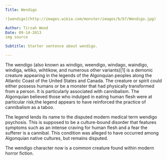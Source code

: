 ```yaml
---
Title: Wendigo

![wendigo](http://images.wikia.com/monster/images/b/b7/Wendigo.jpg)

Author: Tirzah Wood 
Date: 09-14-2013
img source

Subtitle: Starter sentence about wendigo.

---
```


The wendigo (also known as windigo, weendigo, windago, waindigo, windiga, witiko, wihtikow, and numerous other variants)[1] is a demonic creature appearing in the legends of the Algonquian peoples along the Atlantic Coast of the United States and Canada. The creature or spirit could either possess humans or be a monster that had physically transformed from a person. It is particularly associated with cannibalism. The Algonquian believed those who indulged in eating human flesh were at particular risk;the legend appears to have reinforced the practice of cannibalism as a taboo.

The legend lends its name to the disputed modern medical term wendigo psychosis. This is supposed to be a culture-bound disorder that features symptoms such as an intense craving for human flesh and a fear the sufferer is a cannibal. This condition was alleged to have occurred among Algonquian native cultures, but remains disputed.

The wendigo character now is a common creature found within modern horror fiction.
